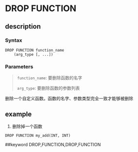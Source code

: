# DROP FUNCTION
## description
### Syntax

```
DROP FUNCTION function_name
    (arg_type [, ...])
```

### Parameters

> `function_name`: 要删除函数的名字
> 
> `arg_type`: 要删除函数的参数列表
> 


删除一个自定义函数。函数的名字、参数类型完全一致才能够被删除

## example

1. 删除掉一个函数

```
DROP FUNCTION my_add(INT, INT)
```
##keyword
DROP,FUNCTION,DROP,FUNCTION
